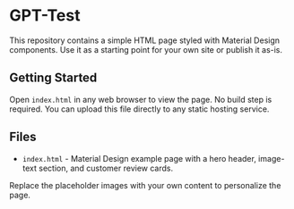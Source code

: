# GPT-Test

This repository contains a simple HTML page styled with Material Design components.
Use it as a starting point for your own site or publish it as-is.

## Getting Started

Open `index.html` in any web browser to view the page. No build step is required.
You can upload this file directly to any static hosting service.

## Files

- `index.html` - Material Design example page with a hero header, image-text section,
  and customer review cards.

Replace the placeholder images with your own content to personalize the page.
